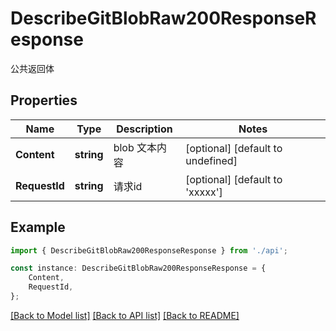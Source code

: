 # DescribeGitBlobRaw200ResponseResponse

公共返回体

## Properties

Name | Type | Description | Notes
------------ | ------------- | ------------- | -------------
**Content** | **string** | blob 文本内容 | [optional] [default to undefined]
**RequestId** | **string** | 请求id | [optional] [default to 'xxxxx']

## Example

```typescript
import { DescribeGitBlobRaw200ResponseResponse } from './api';

const instance: DescribeGitBlobRaw200ResponseResponse = {
    Content,
    RequestId,
};
```

[[Back to Model list]](../README.md#documentation-for-models) [[Back to API list]](../README.md#documentation-for-api-endpoints) [[Back to README]](../README.md)

